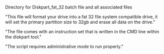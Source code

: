 Directory for Diskpart_fat_32 batch file and all associated files

"This file will format your drive into a fat 32 file system compatible drive, it will set the primary partition size to 32gb and erase all data on the drive."

"The file comes with an instruction set that is written in the CMD line within the diskpart tool."

"The script requires administrative mode to run properly."
